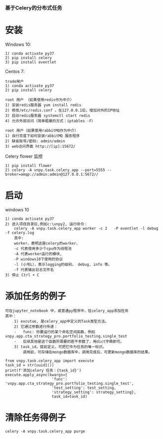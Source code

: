 ###  基于Celery的分布式任务

# 安装
Windows 10:

    1) conda activate py37
    2) pip install celery
    3) pip install eventlet
   
Centos 7:
    
    trade用户
    1) conda activate py37
    2) pip install celery
    
    root 用户 （如果使用redis作为中介）
    1) 安装redis服务器 yum install redis    
    2) 修改/etc/redis.conf ，在127.0.0.1后，增加对外的IP地址
    3) 启动redis服务器 systemctl start redis    
    4) 允许外部访问（简单粗暴的方式：iptables -F）
    
    root 用户（如果使用rabbitMQ作为中介）
    1) 自行百度下如何安装rabbitMQ 服务程序
    2) 缺省账号/密码: admin/admin
    3) web访问界面 http://[ip]:15672/

Celery flower 监控

    1) pip install flower
    2) celery -A vnpy.task.celery_app --port=5555 --broker=amqp://admin:admin@127.0.0.1:5672//
    
# 启动
windows 10
    
    1) conda activate py37
    2) 进入项目目录后,例如c:\vnpy2, 运行命令：
        celery -A vnpy.task.celery_app worker -c 2   -P eventlet -l debug -f celery.log
        其中:
        worker，表明这是celery的worker， 
        -c 代表使用多少个cpu作为线程池
        -A 代表worker运行的模块, 
        -P windows10下使用的协议
        -l (小写L），表示logging的级别， debug, info 等。
        -f 代表输出日志文件名
    3) 停止 Ctrl + C

#  添加任务的例子
    可在jupyter_notebook 中，或普通py程序中，往celery_app添加任务
    其中：
        1) excutue, 是celery_app中定义的Task类型方法。
        2) 它通过参数进行传递：
        -   func: 你要运行的某个命名空间函数，例如vnpy.app.cta_strategy_pro.portfolio_testing.single_test
        -   后续其他是这个函数所需要的若干参数了，用dict字典即可。
        3) task_id，提前定义，可把它作为任务的唯一标识。
            调用前，可存储在mongo数据库中，调用完成后，可更新mongo数据库的结果。
    
    from vnpy.task.celery_app import execute            
    task_id = str(uuid1())
    print(f'添加celery 任务：{task_id}')
    execute.apply_async(kwargs={
                         'func': 'vnpy.app.cta_strategy_pro.portfolio_testing.single_test',
                         'test_setting': test_setting,
                         'strategy_setting': strategy_setting},
                         task_id=task_id)    

# 清除任务得例子
    celery -A vnpy.task.celery_app purge
